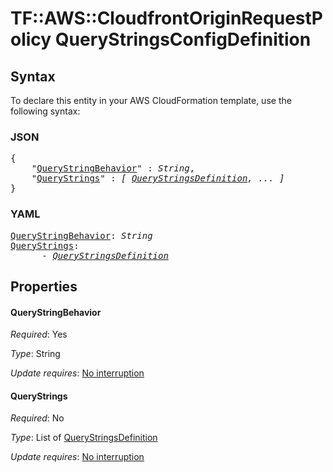 # TF::AWS::CloudfrontOriginRequestPolicy QueryStringsConfigDefinition

## Syntax

To declare this entity in your AWS CloudFormation template, use the following syntax:

### JSON

<pre>
{
    "<a href="#querystringbehavior" title="QueryStringBehavior">QueryStringBehavior</a>" : <i>String</i>,
    "<a href="#querystrings" title="QueryStrings">QueryStrings</a>" : <i>[ <a href="querystringsdefinition.md">QueryStringsDefinition</a>, ... ]</i>
}
</pre>

### YAML

<pre>
<a href="#querystringbehavior" title="QueryStringBehavior">QueryStringBehavior</a>: <i>String</i>
<a href="#querystrings" title="QueryStrings">QueryStrings</a>: <i>
      - <a href="querystringsdefinition.md">QueryStringsDefinition</a></i>
</pre>

## Properties

#### QueryStringBehavior

_Required_: Yes

_Type_: String

_Update requires_: [No interruption](https://docs.aws.amazon.com/AWSCloudFormation/latest/UserGuide/using-cfn-updating-stacks-update-behaviors.html#update-no-interrupt)

#### QueryStrings

_Required_: No

_Type_: List of <a href="querystringsdefinition.md">QueryStringsDefinition</a>

_Update requires_: [No interruption](https://docs.aws.amazon.com/AWSCloudFormation/latest/UserGuide/using-cfn-updating-stacks-update-behaviors.html#update-no-interrupt)

